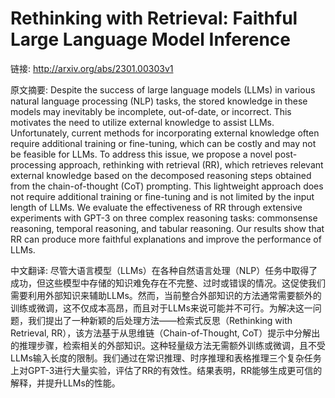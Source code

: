 # Rethinking with Retrieval: Faithful Large Language Model Inference

链接: http://arxiv.org/abs/2301.00303v1

原文摘要:
Despite the success of large language models (LLMs) in various natural
language processing (NLP) tasks, the stored knowledge in these models may
inevitably be incomplete, out-of-date, or incorrect. This motivates the need to
utilize external knowledge to assist LLMs. Unfortunately, current methods for
incorporating external knowledge often require additional training or
fine-tuning, which can be costly and may not be feasible for LLMs. To address
this issue, we propose a novel post-processing approach, rethinking with
retrieval (RR), which retrieves relevant external knowledge based on the
decomposed reasoning steps obtained from the chain-of-thought (CoT) prompting.
This lightweight approach does not require additional training or fine-tuning
and is not limited by the input length of LLMs. We evaluate the effectiveness
of RR through extensive experiments with GPT-3 on three complex reasoning
tasks: commonsense reasoning, temporal reasoning, and tabular reasoning. Our
results show that RR can produce more faithful explanations and improve the
performance of LLMs.

中文翻译:
尽管大语言模型（LLMs）在各种自然语言处理（NLP）任务中取得了成功，但这些模型中存储的知识难免存在不完整、过时或错误的情况。这促使我们需要利用外部知识来辅助LLMs。然而，当前整合外部知识的方法通常需要额外的训练或微调，这不仅成本高昂，而且对于LLMs来说可能并不可行。为解决这一问题，我们提出了一种新颖的后处理方法——检索式反思（Rethinking with Retrieval, RR），该方法基于从思维链（Chain-of-Thought, CoT）提示中分解出的推理步骤，检索相关的外部知识。这种轻量级方法无需额外训练或微调，且不受LLMs输入长度的限制。我们通过在常识推理、时序推理和表格推理三个复杂任务上对GPT-3进行大量实验，评估了RR的有效性。结果表明，RR能够生成更可信的解释，并提升LLMs的性能。
